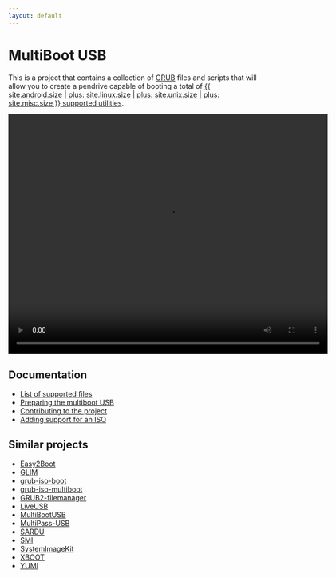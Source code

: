 ```yaml
---
layout: default
---
```


# MultiBoot USB

This is a project that contains a collection of [GRUB][] files and scripts that will allow you to create a pendrive capable of booting a total of [{{ site.android.size | plus: site.linux.size | plus: site.unix.size | plus: site.misc.size }} supported utilities][isos].

<video width="640" height="480" controls="controls" loop="loop" title="Demo">
  <source src="{{ "/assets/vid/demo.webm" | relative_url }}" type="video/webm" />
  <source src="{{ "/assets/vid/demo.mp4" | relative_url }}" type="video/mp4" />
  <img src="{{ "/assets/img/demo.gif" | relative_url }}" title="Your browser does not support the video tag." />
</video>


## Documentation

- [List of supported files][isos]
- [Preparing the multiboot USB][install]
- [Contributing to the project][contrib]
- [Adding support for an ISO][howto]


## Similar projects

- [Easy2Boot][]
- [GLIM][]
- [grub-iso-boot][]
- [grub-iso-multiboot][]
- [GRUB2-filemanager][]
- [LiveUSB][]
- [MultiBootUSB][]
- [MultiPass-USB][]
- [SARDU][]
- [SMI][]
- [SystemImageKit][]
- [XBOOT][]
- [YUMI][]


[isos]: isos.html
[install]: install.html
[contrib]: contrib.html
[howto]: howto.html
[easy2boot]: http://www.easy2boot.com/
[glim]: https://github.com/thias/glim
[grub]: https://www.gnu.org/software/grub/
[grub-iso-boot]: https://github.com/Jimmy-Z/grub-iso-boot
[grub-iso-multiboot]: https://github.com/mpolitzer/grub-iso-multiboot
[grub2-filemanager]: https://github.com/a1ive/grub2-filemanager
[liveusb]: http://liveusb.info/dotclear/
[multibootusb]: http://multibootusb.org/
[multipass-usb]: https://github.com/Thermionix/multipass-usb
[sardu]: http://www.sarducd.it/
[smi]: https://github.com/kilbith/smi
[systemimagekit]: https://github.com/probonopd/SystemImageKit
[xboot]: https://sites.google.com/site/shamurxboot/
[yumi]: https://www.pendrivelinux.com/yumi-multiboot-usb-creator/
